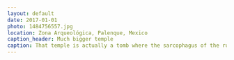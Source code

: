 ```yaml
---
layout: default
date: 2017-01-01
photo: 1484756557.jpg
location: Zona Arqueológica, Palenque, Mexico
caption_header: Much bigger temple
caption: That temple is actually a tomb where the sarcophagus of the ruler Pakal has been found.
---
```

